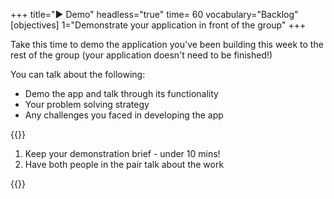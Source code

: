 +++
title="▶️ Demo"
headless="true"
time= 60
vocabulary="Backlog"
[objectives]
    1="Demonstrate your application in front of the group"
+++

Take this time to demo the application you've been building this week to the rest of the group (your application doesn't need to be finished!)

You can talk about the following:

- Demo the app and talk through its functionality
- Your problem solving strategy
- Any challenges you faced in developing the app

{{<note type="tip" title="Tips">}}

1. Keep your demonstration brief - under 10 mins!
2. Have both people in the pair talk about the work

{{</note>}}
